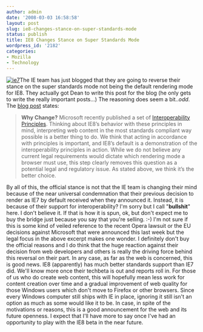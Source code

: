 ```yaml
---
author: admin
date: '2008-03-03 16:58:58'
layout: post
slug: ie8-changes-stance-on-super-standards-mode
status: publish
title: IE8 Changes Stance on Super Standards Mode
wordpress_id: '2182'
categories:
- Mozilla
- Technology
---
```


[![ie7](http://farm3.static.flickr.com/2190/2309131362_477f1682ae_o.png)](http://www.flickr.com/photos/albill/2309131362/ "ie7 by albill, on Flickr")The
IE team has just blogged that they are going to reverse their stance on
the super standards mode not being the default rendering mode for IE8.
They actually got Dean to write this post for the blog (he only gets to
write the really important posts...) The reasoning does seem a
bit..*odd*. The [blog
post](http://blogs.msdn.com/ie/archive/2008/03/03/microsoft-s-interoperability-principles-and-ie8.aspx)
states:

> **Why Change?** Microsoft recently published a set of
> [Interoperability
> Principles](http://www.microsoft.com/presspass/presskits/interoperability/default.mspx).
> Thinking about IE8’s behavior with these principles in mind,
> interpreting web content in the most standards compliant way possible
> is a better thing to do. We think that acting in accordance with
> principles is important, and IE8’s default is a demonstration of the
> interoperability principles in action. While we do not believe any
> current legal requirements would dictate which rendering mode a
> browser must use, this step clearly removes this question as a
> potential legal and regulatory issue. As stated above, we think it’s
> the better choice.

By all of this, the official stance is not that the IE team is changing
their mind because of the near universal condemnation that their
previous decision to render as IE7 by default received when they
announced it. Instead, it is because of their support for
interoperability? I'm sorry but I call "**bullshit**" here. I don't
believe it. If that is how it is spun, ok, but don't expect me to buy
the bridge just because you say that you're selling. :-) I'm not sure if
this is some kind of veiled reference to the recent Opera lawsuit or the
EU decisions against Microsoft that were announced this last week but
the legal focus in the above excerpt makes one wonder. I definitely
don't buy the official reasons and I do think that the huge reaction
against their decision from web developers and others is really the
driving force behind this reversal on their part. In any case, as far as
the web is concerned, this is good news. IE8 (apparently) has much
better standards support than IE7 did. We'll know more once their
techbeta is out and reports roll in. For those of us who do create web
content, this will hopefully mean less work for content creation over
time and a gradual improvement of web quality for those Windows users
which don't move to Firefox or other browsers. Since every Windows
computer still ships with IE in place, ignoring it still isn't an option
as much as some would like it to be. In case, in spite of the
motivations or reasons, this is a good announcement for the web and its
future openness. I expect that I'll have more to say once I've had an
opportunity to play with the IE8 beta in the near future.
